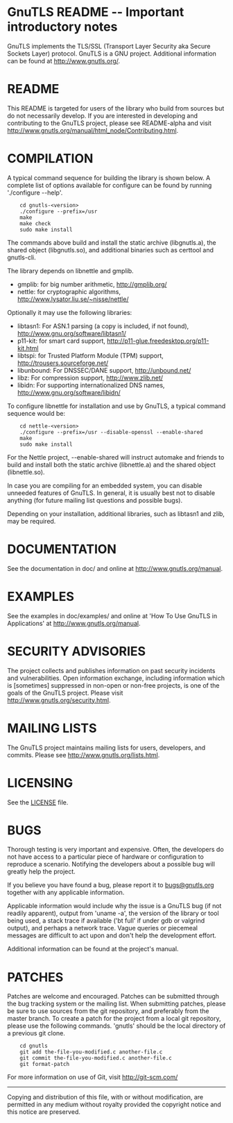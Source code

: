 GnuTLS README -- Important introductory notes
=============================================

GnuTLS implements the TLS/SSL (Transport Layer Security aka Secure
Sockets Layer) protocol.  GnuTLS is a GNU project.  Additional
information can be found at <http://www.gnutls.org/>.


README
======

This README is targeted for users of the library who build from
sources but do not necessarily develop.  If you are interested
in developing and contributing to the GnuTLS project, please
see README-alpha and visit
http://www.gnutls.org/manual/html_node/Contributing.html.


COMPILATION
===========

A typical command sequence for building the library is shown below.
A complete list of options available for configure can be found
by running './configure --help'.

```
    cd gnutls-<version>
    ./configure --prefix=/usr
    make
    make check
    sudo make install
```

The commands above build and install the static archive (libgnutls.a),
the shared object (libgnutls.so), and additional binaries such as certtool 
and gnutls-cli.

The library depends on libnettle and gmplib. 
* gmplib: for big number arithmetic, http://gmplib.org/
* nettle: for cryptographic algorithms, http://www.lysator.liu.se/~nisse/nettle/

Optionally it may use the following libraries:
* libtasn1: For ASN.1 parsing (a copy is included, if not found), http://www.gnu.org/software/libtasn1/
* p11-kit: for smart card support, http://p11-glue.freedesktop.org/p11-kit.html
* libtspi: for Trusted Platform Module (TPM) support, http://trousers.sourceforge.net/
* libunbound: For DNSSEC/DANE support, http://unbound.net/
* libz: For compression support, http://www.zlib.net/
* libidn: For supporting internationalized DNS names, http://www.gnu.org/software/libidn/

To configure libnettle for installation and use by GnuTLS, a typical
command sequence would be:

```
    cd nettle-<version>
    ./configure --prefix=/usr --disable-openssl --enable-shared
    make
    sudo make install
```

For the Nettle project, --enable-shared will instruct automake and
friends to build and install both the static archive (libnettle.a)
and the shared object (libnettle.so).

In case you are compiling for an embedded system, you can disable
unneeded features of GnuTLS.  In general, it is usually best not to
disable anything (for future mailing list questions and possible bugs).

Depending on your installation, additional libraries, such as libtasn1
and zlib, may be required.


DOCUMENTATION
=============

See the documentation in doc/ and online at
http://www.gnutls.org/manual.


EXAMPLES
========

See the examples in doc/examples/ and online at 'How To Use GnuTLS in
Applications' at http://www.gnutls.org/manual.


SECURITY ADVISORIES
===================

The project collects and publishes information on past security
incidents and vulnerabilities.  Open information exchange, including
information which is [sometimes] suppressed in non-open or non-free
projects, is one of the goals of the GnuTLS project.  Please visit
http://www.gnutls.org/security.html.


MAILING LISTS
=============

The GnuTLS project maintains mailing lists for users, developers, and
commits.  Please see http://www.gnutls.org/lists.html.


LICENSING
=========

See the [LICENSE](LICENSE) file.


BUGS
====

Thorough testing is very important and expensive.  Often, the 
developers do not have access to a particular piece of hardware or 
configuration to reproduce a scenario.  Notifying the developers about a 
possible bug will greatly help the project.  

If you believe you have found a bug, please report it to bugs@gnutls.org
together with any applicable information. 

Applicable information would include why the issue is a GnuTLS bug (if
not readily apparent), output from 'uname -a', the version of the library or
tool being used, a stack trace if available ('bt full' if under gdb or
valgrind output), and perhaps a network trace.  Vague queries or piecemeal 
messages are difficult to act upon and don't help the development effort.

Additional information can be found at the project's manual.


PATCHES
=======

Patches are welcome and encouraged. Patches can be submitted through the 
bug tracking system or the mailing list.  When submitting patches, please 
be sure to use sources from the git repository, and preferably from the 
master branch.  To create a patch for the project from a local git repository, 
please use the following commands. 'gnutls' should be the local directory 
of a previous git clone.

```
    cd gnutls
    git add the-file-you-modified.c another-file.c
    git commit the-file-you-modified.c another-file.c
    git format-patch
```

For more information on use of Git, visit http://git-scm.com/

----------------------------------------------------------------------
Copying and distribution of this file, with or without modification,
are permitted in any medium without royalty provided the copyright
notice and this notice are preserved.
